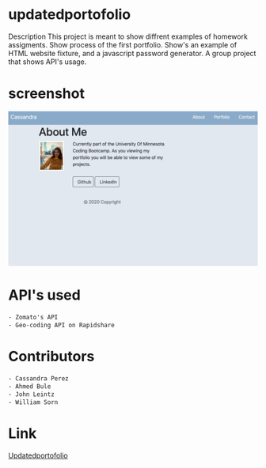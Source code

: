 # updatedportofolio
Description 
This project is meant to show diffrent examples of homework assigments. Show process of the first portfolio. 
Show's an example of HTML website fixture, and a javascript password generator. 
A group project that shows API's usage.


# screenshot
![screenshot](images/screenshot.png)


# API's used

    - Zomato's API 
    - Geo-coding API on Rapidshare

# Contributors

    - Cassandra Perez
    - Ahmed Bule
    - John Leintz
    - William Sorn

    
# Link 

[Updatedportofolio](https://cassiep94.github.io/updatedportofolio/)